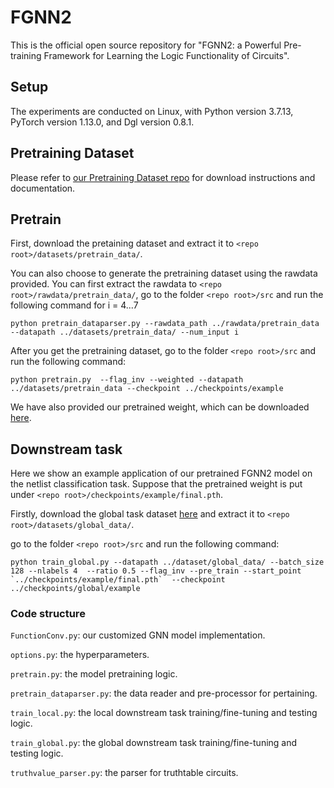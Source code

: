 # FGNN2
This is the official open source repository for "FGNN2: a Powerful Pre-training Framework for Learning the Logic Functionality of Circuits".

## Setup
The experiments are conducted on Linux, with Python version 3.7.13, PyTorch version 1.13.0, and Dgl version 0.8.1.
 
## Pretraining Dataset
Please refer to [our Pretraining Dataset repo](https://github.com/FGNN2/FGNN2_pretraindata) for download instructions and documentation.

## Pretrain
First, download the pretaining dataset and extract it to `<repo root>/datasets/pretrain_data/`.

You can also choose to generate the pretraining dataset using the rawdata provided. You can first extract the rawdata to `<repo root>/rawdata/pretrain_data/`, go to the folder `<repo root>/src` and run the following command for i = 4...7

```shell
python pretrain_dataparser.py --rawdata_path ../rawdata/pretrain_data --datapath ../datasets/pretrain_data/ --num_input i
```

After you get the pretraining dataset, go to the folder `<repo root>/src` and run the following command:

``` shell
python pretrain.py  --flag_inv --weighted --datapath ../datasets/pretrain_data --checkpoint ../checkpoints/example
```

We have also provided our pretrained weight, which can be downloaded [here]().

## Downstream task

Here we show an example application of our pretrained FGNN2 model on the netlist classification task. Suppose that the pretrained weight is put under `<repo root>/checkpoints/example/final.pth`.

Firstly, download the global task dataset [here]() and extract it to `<repo root>/datasets/global_data/`.

go to the folder `<repo root>/src` and run the following command:

``` shell
python train_global.py --datapath ../dataset/global_data/ --batch_size 128 --nlabels 4  --ratio 0.5 --flag_inv --pre_train --start_point `../checkpoints/example/final.pth`  --checkpoint ../checkpoints/global/example 
```

### Code structure
`FunctionConv.py`: our customized GNN model implementation.

`options.py`: the hyperparameters.

`pretrain.py`: the model pretraining logic.

`pretrain_dataparser.py`: the data reader and pre-processor for pertaining.

`train_local.py`: the local downstream task training/fine-tuning and testing logic.

`train_global.py`: the global downstream task training/fine-tuning and testing logic.

`truthvalue_parser.py`: the parser for truthtable circuits.


